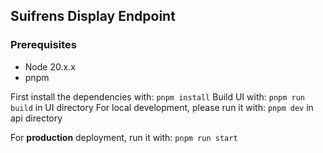 ## Suifrens Display Endpoint

### Prerequisites

- Node 20.x.x
- pnpm

First install the dependencies with: `pnpm install`
Build UI with: `pnpm run build` in UI directory
For local development, please run it with: `pnpm dev` in api directory

For **production** deployment, run it with: `pnpm run start`
